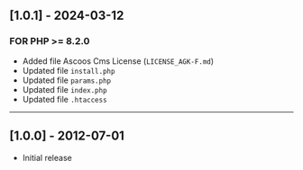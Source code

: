 ## [1.0.1] - 2024-03-12

### FOR PHP >= 8.2.0

- Added file Ascoos Cms License (`LICENSE_AGK-F.md`)
- Updated file `install.php`
- Updated file `params.php`
- Updated file `index.php`
- Updated file `.htaccess`

***

## [1.0.0] - 2012-07-01

- Initial release